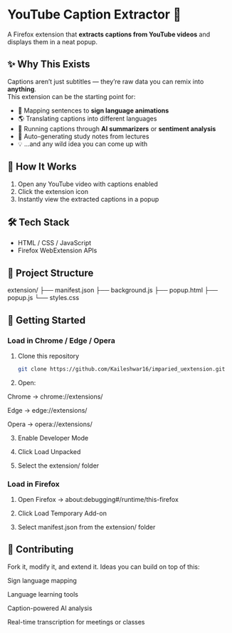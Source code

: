 # YouTube Caption Extractor 🚀

A Firefox extension that **extracts captions from YouTube videos** and displays them in a neat popup.

## ✨ Why This Exists
Captions aren’t just subtitles — they’re raw data you can remix into **anything**.  
This extension can be the starting point for:
- 👐 Mapping sentences to **sign language animations**
- 🌎 Translating captions into different languages
- 🧠 Running captions through **AI summarizers** or **sentiment analysis**
- 🎯 Auto-generating study notes from lectures
- 💡 …and any wild idea you can come up with

## 📌 How It Works
1. Open any YouTube video with captions enabled
2. Click the extension icon
3. Instantly view the extracted captions in a popup

## 🛠 Tech Stack
- HTML / CSS / JavaScript
- Firefox WebExtension APIs

## 📂 Project Structure
extension/
├── manifest.json
├── background.js
├── popup.html
├── popup.js
└── styles.css

## 🚀 Getting Started

### Load in Chrome / Edge / Opera
1. Clone this repository
   ```bash
   git clone https://github.com/Kaileshwar16/imparied_uextension.git
2. Open:

  Chrome → chrome://extensions/

  Edge → edge://extensions/

  Opera → opera://extensions/

3. Enable Developer Mode

4. Click Load Unpacked

5. Select the extension/ folder

### Load in Firefox

1. Open Firefox → about:debugging#/runtime/this-firefox

2. Click Load Temporary Add-on

3. Select manifest.json from the extension/ folder

## 🤝 Contributing

Fork it, modify it, and extend it.
Ideas you can build on top of this:

Sign language mapping

Language learning tools

Caption-powered AI analysis

Real-time transcription for meetings or classes
